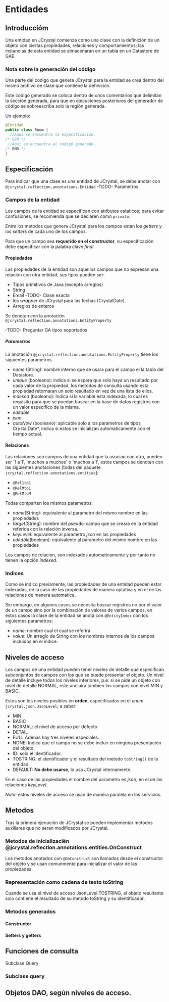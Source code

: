 # Entidades
## Introduccióm
Una entidad en JCrystal comienza como una clase con la definición de un objeto con ciertas propiedades, relaciones y comportamientos; las instancias de esta entidad se almacenaran en un tabla en un Datastore de GAE.

### Nota sobre la generación del código
Una parte del codigo que genera JCrystal para la entidad se crea dentro del mismo archivo de clase que contiene la definición.

Este codigo generado se coloca dentro de unos comentarios que delimitan la sección generada, para que en ejecuciones posteriores del generador de código se sobreescriba solo la región generada.

Un ejemplo:
```java
@Entidad
public class Room {
  //Aqui se encuentra la especificación.
/* GEN */
 //Aqui se encuentra el codigó generado.
/* END */
}
```

## Especificación
Para indicar que una clase es una entidad de JCrystal, se debe anotar con `@jcrystal.reflection.annotations.Entidad`
-TODO- Parametros.

### Campos de la entidad
Los campos de la entidad se especifican con atributos estaticos; para evitar confusiones, se recomienda que se declaren como `private`.

Entre los metodos que genera JCrystal para los campos estan los _getters_ y los _setters_ de cada uno de los campos.

Para que un campo sea __requerido en el constructor__, su especificación debe especificar con la palabra clave _final_.

#### Propiedades
Las propiedades de la entidad son aquellos campos que no expresan una relación con otra entidad, sus tipos pueden ser:
- Tipos primitivos de Java (excepto arreglos)
- String
- Email -TODO- Clase exacta
- los _wrapper_ de JCrystal para las fechas (CrystalDate).
- Arreglos de enteros

Se denotan con la anotación `@jcrystal.reflection.annotations.EntityProperty`

-TODO- Preguntar GA tipos soportados

##### Parametros
La anotación `@jcrystal.reflection.annotations.EntityProperty` tiene los siguientes parametros.
- _name_ (String): nombre interno que se usara para el campo el la tabla del Datastore.
- _unique_ (booleano): indica si se espera que solo haya un resultado por cada valor de la propiedad, los metodos de consulta usando esta propiedad retornaran un solo resultado en vez de una lista de ellos.
- _indexed_ (booleano): Indica si la variable esta indexada, lo cual es requisito para que se puedan buscar en la base de datos registros con un valor especifico de la misma.
- _editable_
- _json_
- _autoNow_ (booleano): aplicable solo a los parametros de tipos CrystalDate*, indica si estos se inicializan automaticamente con el tiempo actual.

#### Relaciones
Las relaciones son campos de una entidad que la asocian con otra, pueden ser '1 a 1', 'muchos a muchos' o 'muchos a 1', estos campos se denotan con las siguientes anotaciones [todas del paquete `jcrystal.reflection.annotations.entities`]:
- `@Rel1to1`
- `@RelMto1`
- `@RelMtoM`

Todas comparten los mismos parametros:
- _name_(String): equivalente al parametro del mismo nombre en las propiedades
- _target_(String): nombre del pseudo-campo que se creara en la entidad referida con la relación inversa.
- _keyLevel_: equivalente al parametro _json_ en las propiedades
- _editable_(boolean): equivalente al parametro del mismo nombre en las propiedades

Los campos de relacion, son indexados automaticamente y por tanto no tienen la opción _indexed_.

### Indices
Como se indico previamente, las propiedades de una entidad pueden estar indexadas, en la caso de las propiedades de manera optativa y en el de las relaciones de manera automatica.

Sin embargo, en algunos casos se necesita buscar registros no por el valor de un campo sino por la combinación de valores de varios campos, en estos casos la clase de la entidad se anota con `@EntityIndex` con los siguientes parametros:
- _name_: nombre cual el cual se referira
- _value_: Un arreglo de String con los nombres internos de los campos incluidos en el indice.

## Niveles de acceso
Los campos de una entidad pueden tener niveles de detalle que especifican subconjuntos de campos con los que se puede presentar el objeto.  Un nivel de detalle incluye  todos los niveles inferiores, p.e: si se pide un objeto con nivel de detalle NORMAL, este uncluira tambien los campos con nivel MIN y BASIC.

Estos son los niveles posibles en **orden**, especificados en el _enum_ `jcrystal.json.JsonLevel`; a saber:
- MIN
- BASIC
- NORMAL: el nivel de acceso por defecto
- DETAIL
- FULL
Adenas hay tres niveles especiales.
- NONE: Indica que el campo no se debe incluir en ninguna presentación del objeto.
- ID: solo el identificador.
- TOSTRING: el identificador y el resultado del metodo `toString()` de la entidad.
- DEFAULT: **No debe usarse**, lo usa JCrystal internamente.

En el caso de las propiedades el nombre del parametro es _json_, en el de las relaciones _keyLevel_.

_Nota:_ estos niveles de acceso se usan de manera paralela en los servicios.

## Metodos
Tras la primera ejecución de JCrystal se pueden implementar metodos auxiliares que no seran modificados por JCrystal.

### Metodos de inicializaciën @jcrystal.reflection.annotations.entities.OnConstruct
Los metodos anotados con `@OnConstruct` son llamados desde el constructor del objeto y se usan comunmente para inicializar el valor de las propiedades.

### Representación como cadena de texto toString
Cuando se usa el nivel de acceso JsonLevel.TOSTRING, el objeto resultante solo contiene el resultado de su metodo toString y su identificador.

### Metodos generados

#### Constructor

#### Setters y getters

## Funciones de consulta
Subclase Query
### Subclase query

## Objetos DAO, según niveles de acceso.